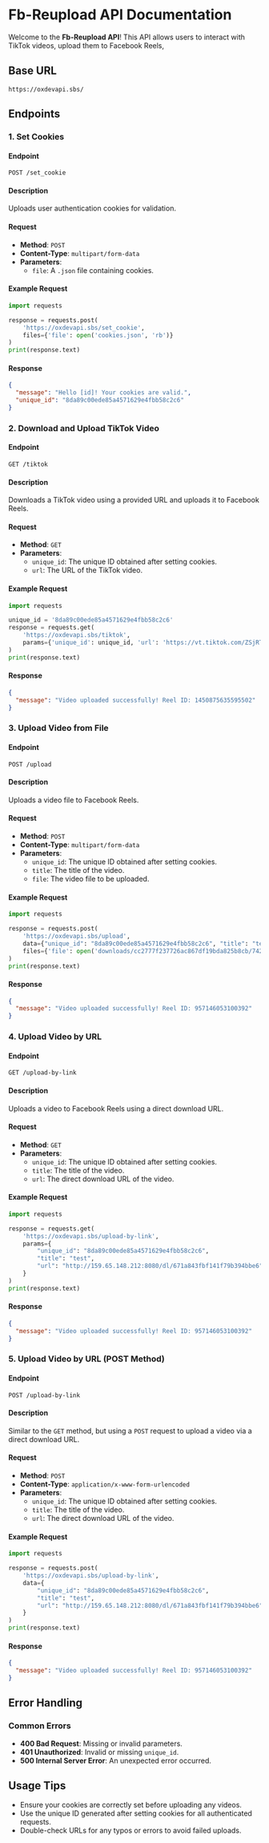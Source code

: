 

# Fb-Reupload API Documentation

Welcome to the **Fb-Reupload API**! This API allows users to interact with TikTok videos, upload them to Facebook Reels,
## **Base URL**

```
https://oxdevapi.sbs/
```

## **Endpoints**

### 1. **Set Cookies**

#### **Endpoint**
```
POST /set_cookie
```

#### **Description**
Uploads user authentication cookies for validation.

#### **Request**
- **Method**: `POST`
- **Content-Type**: `multipart/form-data`
- **Parameters**:
  - `file`: A `.json` file containing cookies.

#### **Example Request**
```python
import requests

response = requests.post(
    'https://oxdevapi.sbs/set_cookie', 
    files={'file': open('cookies.json', 'rb')}
)
print(response.text)
```

#### **Response**
```json
{
  "message": "Hello [id]! Your cookies are valid.",
  "unique_id": "8da89c00ede85a4571629e4fbb58c2c6"
}
```

### 2. **Download and Upload TikTok Video**

#### **Endpoint**
```
GET /tiktok
```

#### **Description**
Downloads a TikTok video using a provided URL and uploads it to Facebook Reels.

#### **Request**
- **Method**: `GET`
- **Parameters**:
  - `unique_id`: The unique ID obtained after setting cookies.
  - `url`: The URL of the TikTok video.

#### **Example Request**
```python
import requests

unique_id = '8da89c00ede85a4571629e4fbb58c2c6'
response = requests.get(
    'https://oxdevapi.sbs/tiktok', 
    params={'unique_id': unique_id, 'url': 'https://vt.tiktok.com/ZSjRTtVay/'}
)
print(response.text)
```

#### **Response**
```json
{
  "message": "Video uploaded successfully! Reel ID: 1450875635595502"
}
```

### 3. **Upload Video from File**

#### **Endpoint**
```
POST /upload
```

#### **Description**
Uploads a video file to Facebook Reels.

#### **Request**
- **Method**: `POST`
- **Content-Type**: `multipart/form-data`
- **Parameters**:
  - `unique_id`: The unique ID obtained after setting cookies.
  - `title`: The title of the video.
  - `file`: The video file to be uploaded.

#### **Example Request**
```python
import requests

response = requests.post(
    'https://oxdevapi.sbs/upload', 
    data={"unique_id": "8da89c00ede85a4571629e4fbb58c2c6", "title": "test"},
    files={'file': open('downloads/cc2777f237726ac867df19bda825b8cb/7429019439460289793.mp4', 'rb')}
)
print(response.text)
```

#### **Response**
```json
{
  "message": "Video uploaded successfully! Reel ID: 957146053100392"
}
```

### 4. **Upload Video by URL**

#### **Endpoint**
```
GET /upload-by-link
```

#### **Description**
Uploads a video to Facebook Reels using a direct download URL.

#### **Request**
- **Method**: `GET`
- **Parameters**:
  - `unique_id`: The unique ID obtained after setting cookies.
  - `title`: The title of the video.
  - `url`: The direct download URL of the video.

#### **Example Request**
```python
import requests

response = requests.get(
    'https://oxdevapi.sbs/upload-by-link', 
    params={
        "unique_id": "8da89c00ede85a4571629e4fbb58c2c6",
        "title": "test",
        "url": "http://159.65.148.212:8080/dl/671a843fbf141f79b394bbe6"
    }
)
print(response.text)
```

#### **Response**
```json
{
  "message": "Video uploaded successfully! Reel ID: 957146053100392"
}
```

### 5. **Upload Video by URL (POST Method)**

#### **Endpoint**
```
POST /upload-by-link
```

#### **Description**
Similar to the `GET` method, but using a `POST` request to upload a video via a direct download URL.

#### **Request**
- **Method**: `POST`
- **Content-Type**: `application/x-www-form-urlencoded`
- **Parameters**:
  - `unique_id`: The unique ID obtained after setting cookies.
  - `title`: The title of the video.
  - `url`: The direct download URL of the video.

#### **Example Request**
```python
import requests

response = requests.post(
    'https://oxdevapi.sbs/upload-by-link', 
    data={
        "unique_id": "8da89c00ede85a4571629e4fbb58c2c6",
        "title": "test",
        "url": "http://159.65.148.212:8080/dl/671a843fbf141f79b394bbe6"
    }
)
print(response.text)
```

#### **Response**
```json
{
  "message": "Video uploaded successfully! Reel ID: 957146053100392"
}
```

## **Error Handling**

### **Common Errors**
- **400 Bad Request**: Missing or invalid parameters.
- **401 Unauthorized**: Invalid or missing `unique_id`.
- **500 Internal Server Error**: An unexpected error occurred.

## **Usage Tips**
- Ensure your cookies are correctly set before uploading any videos.
- Use the unique ID generated after setting cookies for all authenticated requests.
- Double-check URLs for any typos or errors to avoid failed uploads.


